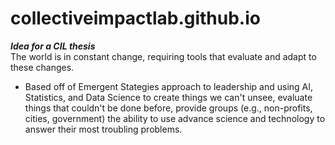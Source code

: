 # collectiveimpactlab.github.io

***Idea for a CIL thesis***  
The world is in constant change, requiring tools that evaluate and adapt to these changes. 
- Based off of Emergent Stategies approach to leadership and using AI, Statistics, and Data Science to create things we can't unsee, evaluate things that couldn't be done before, provide groups (e.g., non-profits, cities, government) the ability to use advance science and technology to answer their most troubling problems. 
